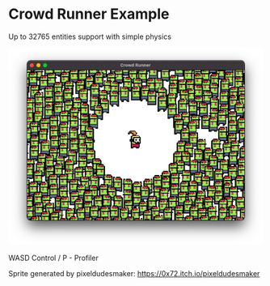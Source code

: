 # Crowd Runner Example

Up to 32765 entities support with simple physics

![](media.png)

WASD Control / P - Profiler

Sprite generated by pixeldudesmaker: https://0x72.itch.io/pixeldudesmaker
